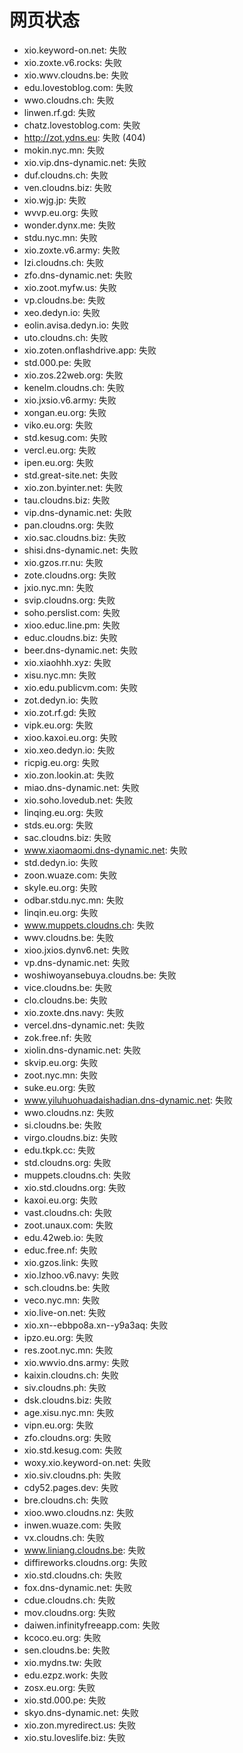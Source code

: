 # 网页状态
- xio.keyword-on.net: 失败
- xio.zoxte.v6.rocks: 失败
- xio.wwv.cloudns.be: 失败
- edu.lovestoblog.com: 失败
- wwo.cloudns.ch: 失败
- linwen.rf.gd: 失败
- chatz.lovestoblog.com: 失败
- http://zot.ydns.eu: 失败 (404)
- mokin.nyc.mn: 失败
- xio.vip.dns-dynamic.net: 失败
- duf.cloudns.ch: 失败
- ven.cloudns.biz: 失败
- xio.wjg.jp: 失败
- wvvp.eu.org: 失败
- wonder.dynx.me: 失败
- stdu.nyc.mn: 失败
- xio.zoxte.v6.army: 失败
- lzi.cloudns.ch: 失败
- zfo.dns-dynamic.net: 失败
- xio.zoot.myfw.us: 失败
- vp.cloudns.be: 失败
- xeo.dedyn.io: 失败
- eolin.avisa.dedyn.io: 失败
- uto.cloudns.ch: 失败
- xio.zoten.onflashdrive.app: 失败
- std.000.pe: 失败
- xio.zos.22web.org: 失败
- kenelm.cloudns.ch: 失败
- xio.jxsio.v6.army: 失败
- xongan.eu.org: 失败
- viko.eu.org: 失败
- std.kesug.com: 失败
- vercl.eu.org: 失败
- ipen.eu.org: 失败
- std.great-site.net: 失败
- xio.zon.byinter.net: 失败
- tau.cloudns.biz: 失败
- vip.dns-dynamic.net: 失败
- pan.cloudns.org: 失败
- xio.sac.cloudns.biz: 失败
- shisi.dns-dynamic.net: 失败
- xio.gzos.rr.nu: 失败
- zote.cloudns.org: 失败
- jxio.nyc.mn: 失败
- svip.cloudns.org: 失败
- soho.perslist.com: 失败
- xioo.educ.line.pm: 失败
- educ.cloudns.biz: 失败
- beer.dns-dynamic.net: 失败
- xio.xiaohhh.xyz: 失败
- xisu.nyc.mn: 失败
- xio.edu.publicvm.com: 失败
- zot.dedyn.io: 失败
- xio.zot.rf.gd: 失败
- vipk.eu.org: 失败
- xioo.kaxoi.eu.org: 失败
- xio.xeo.dedyn.io: 失败
- ricpig.eu.org: 失败
- xio.zon.lookin.at: 失败
- miao.dns-dynamic.net: 失败
- xio.soho.lovedub.net: 失败
- linqing.eu.org: 失败
- stds.eu.org: 失败
- sac.cloudns.biz: 失败
- www.xiaomaomi.dns-dynamic.net: 失败
- std.dedyn.io: 失败
- zoon.wuaze.com: 失败
- skyle.eu.org: 失败
- odbar.stdu.nyc.mn: 失败
- linqin.eu.org: 失败
- www.muppets.cloudns.ch: 失败
- wwv.cloudns.be: 失败
- xioo.jxios.dynv6.net: 失败
- vp.dns-dynamic.net: 失败
- woshiwoyansebuya.cloudns.be: 失败
- vice.cloudns.be: 失败
- clo.cloudns.be: 失败
- xio.zoxte.dns.navy: 失败
- vercel.dns-dynamic.net: 失败
- zok.free.nf: 失败
- xiolin.dns-dynamic.net: 失败
- skvip.eu.org: 失败
- zoot.nyc.mn: 失败
- suke.eu.org: 失败
- www.yiluhuohuadaishadian.dns-dynamic.net: 失败
- wwo.cloudns.nz: 失败
- si.cloudns.be: 失败
- virgo.cloudns.biz: 失败
- edu.tkpk.cc: 失败
- std.cloudns.org: 失败
- muppets.cloudns.ch: 失败
- xio.std.cloudns.org: 失败
- kaxoi.eu.org: 失败
- vast.cloudns.ch: 失败
- zoot.unaux.com: 失败
- edu.42web.io: 失败
- educ.free.nf: 失败
- xio.gzos.link: 失败
- xio.lzhoo.v6.navy: 失败
- sch.cloudns.be: 失败
- veco.nyc.mn: 失败
- xio.live-on.net: 失败
- xio.xn--ebbpo8a.xn--y9a3aq: 失败
- ipzo.eu.org: 失败
- res.zoot.nyc.mn: 失败
- xio.wwvio.dns.army: 失败
- kaixin.cloudns.ch: 失败
- siv.cloudns.ph: 失败
- dsk.cloudns.biz: 失败
- age.xisu.nyc.mn: 失败
- vipn.eu.org: 失败
- zfo.cloudns.org: 失败
- xio.std.kesug.com: 失败
- woxy.xio.keyword-on.net: 失败
- xio.siv.cloudns.ph: 失败
- cdy52.pages.dev: 失败
- bre.cloudns.ch: 失败
- xioo.wwo.cloudns.nz: 失败
- inwen.wuaze.com: 失败
- vx.cloudns.ch: 失败
- www.liniang.cloudns.be: 失败
- diffireworks.cloudns.org: 失败
- xio.std.cloudns.ch: 失败
- fox.dns-dynamic.net: 失败
- cdue.cloudns.ch: 失败
- mov.cloudns.org: 失败
- daiwen.infinityfreeapp.com: 失败
- kcoco.eu.org: 失败
- sen.cloudns.be: 失败
- xio.mydns.tw: 失败
- edu.ezpz.work: 失败
- zosx.eu.org: 失败
- xio.std.000.pe: 失败
- skyo.dns-dynamic.net: 失败
- xio.zon.myredirect.us: 失败
- xio.stu.loveslife.biz: 失败
